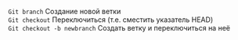`Git branch`  Создание новой ветки  
`Git checkout` Переключиться (т.е. сместить указатель HEAD)  
`Git checkout -b newbranch` Создать ветку и переключиться на неё  
